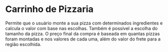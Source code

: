 # Carrinho de Pizzaria

Permite que o usuário monte a sua pizza com determinados ingredientes e calcula o valor com base nas escolhas. Também é possível a escolha do tamanho da pizza. O preço final da compra é baseada em quantas pizzas foram montadas e nos valores de cada uma, além do valor do frete para a região escolhida.
